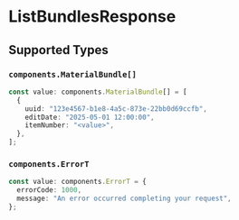 # ListBundlesResponse


## Supported Types

### `components.MaterialBundle[]`

```typescript
const value: components.MaterialBundle[] = [
  {
    uuid: "123e4567-b1e8-4a5c-873e-22bb0d69ccfb",
    editDate: "2025-05-01 12:00:00",
    itemNumber: "<value>",
  },
];
```

### `components.ErrorT`

```typescript
const value: components.ErrorT = {
  errorCode: 1000,
  message: "An error occurred completing your request",
};
```

